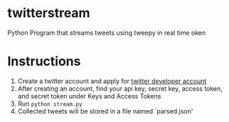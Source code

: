 # twitterstream
Python Program that streams tweets using tweepy in real time
 oken 
# Instructions 
1. Create a twitter account and apply for [twitter developer account](https://developer.twitter.com/en/apply/user)
2. After creating an account, find your api key, secret key, access token, and secret token under Keys and Access Tokens
3. Run `python stream.py`
4. Collected tweets will be stored in a file named `parsed.json'
